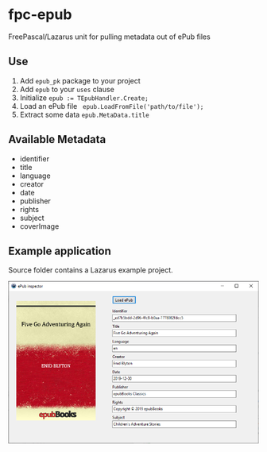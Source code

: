 # fpc-epub
FreePascal/Lazarus unit for pulling metadata out of ePub files

## Use
1. Add `epub_pk` package to your project
2. Add `epub` to your `uses` clause
3. Initialize `epub := TEpubHandler.Create;`
4. Load an ePub file ` epub.LoadFromFile('path/to/file');`
5. Extract some data `epub.MetaData.title`

## Available Metadata
* identifier
* title
* language
* creator
* date
* publisher
* rights
* subject
* coverImage

## Example application
Source folder contains a Lazarus example project.

<img src="epubInspector.PNG" />
